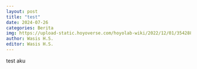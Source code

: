 ```yaml
---
layout: post
title: "test"
date: 2024-07-26
categories: Berita
img: https://upload-static.hoyoverse.com/hoyolab-wiki/2022/12/01/35428890/211461a497211dfc0494d14820e78a9e_1685941829182182330.png?x-oss-process=image%2Fformat%2Cwebp
author: Wasis H.S.
editor: Wasis H.S.
---
```

test aku
